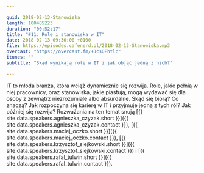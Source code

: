 ```yaml
---

guid: 2018-02-13-Stanowiska
length: 100485223
duration: "00:52:17"
title: "#11: Role i stanowiska w IT"
date: 2018-02-13 09:30:00 +0100
file: https://episodes.cafenerd.pl/2018-02-13-Stanowiska.mp3
overcast: "https://overcast.fm/+JcsQFhYlc"
itunes: ""
subtitle: "Skąd wynikają role w IT i jak objąć jedną z nich?"

---
```


IT to młoda branża, która wciąż dynamicznie się rozwija. Role, jakie pełnią w niej pracownicy, oraz stanowiska, jakie piastują, mogą wydawać się dla osoby z zewnątrz niezrozumiałe albo absurdalne. Skąd się biorą? Co znaczą? Jak rozpoczyna się karierę w IT i przyjmuje jedną z tych ról? Jak później się rozwija? Rozważania na ten temat snują [{{ site.data.speakers.agnieszka_czyzak.short }}]({{ site.data.speakers.agnieszka_czyzak.contact }}), [{{ site.data.speakers.maciej_oczko.short }}]({{ site.data.speakers.maciej_oczko.contact }}), [{{ site.data.speakers.krzysztof_siejkowski.short }}]({{ site.data.speakers.krzysztof_siejkowski.contact }}) i [{{ site.data.speakers.rafal_tulwin.short }}]({{ site.data.speakers.rafal_tulwin.contact }}).
